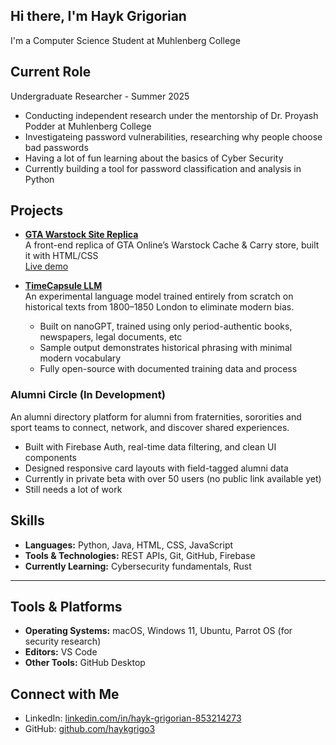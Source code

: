 ## Hi there, I'm Hayk Grigorian

I'm a Computer Science Student at Muhlenberg College

## Current Role

Undergraduate Researcher - Summer 2025  

- Conducting independent research under the mentorship of Dr. Proyash Podder at Muhlenberg College 
- Investigateing password vulnerabilities, researching why people choose bad passwords 
- Having a lot of fun learning about the basics of Cyber Security 
- Currently building a tool for password classification and analysis in Python



## Projects

- **[GTA Warstock Site Replica](https://github.com/haykgrigo3/warstock-clone)**  
  A front-end replica of GTA Online’s Warstock Cache & Carry store, built it with HTML/CSS  
   [Live demo](https://haykgrigo3.github.io/warstock-clone/)

- **[TimeCapsule LLM](https://github.com/haykgrigo3/TimeCapsuleLLM)**  
  An experimental language model trained entirely from scratch on historical texts from 1800–1850 London to eliminate modern bias.

  - Built on nanoGPT, trained using only period-authentic books, newspapers, legal documents, etc
  - Sample output demonstrates historical phrasing with minimal modern vocabulary  
  - Fully open-source with documented training data and process


### Alumni Circle (In Development)
  An alumni directory platform for alumni from fraternities, sororities and sport teams to connect, network, and discover shared experiences.

- Built with Firebase Auth, real-time data filtering, and clean UI components
- Designed responsive card layouts with field-tagged alumni data
- Currently in private beta with over 50 users (no public link available yet)
- Still needs a lot of work 


## Skills

- **Languages:** Python, Java, HTML, CSS, JavaScript  
- **Tools & Technologies:** REST APIs, Git, GitHub, Firebase  
- **Currently Learning:** Cybersecurity fundamentals, Rust

---

## Tools & Platforms

- **Operating Systems:** macOS, Windows 11, Ubuntu, Parrot OS (for security research)  
- **Editors:** VS Code  
- **Other Tools:** GitHub Desktop



##  Connect with Me

- LinkedIn: [linkedin.com/in/hayk-grigorian-853214273](www.linkedin.com/in/hayk-grigorian-853214273)
- GitHub: [github.com/haykgrigo3](https://github.com/haykgrigo3)


<!--
**haykgrigo3/haykgrigo3** is a ✨ _special_ ✨ repository because its `README.md` (this file) appears on your GitHub profile.

Here are some ideas to get you started:

- 🔭 I’m currently working on ...
- 🌱 I’m currently learning ...
- 👯 I’m looking to collaborate on ...
- 🤔 I’m looking for help with ...
- 💬 Ask me about ...
- 📫 How to reach me: ...
- 😄 Pronouns: ...
- ⚡ Fun fact: ...
-->
